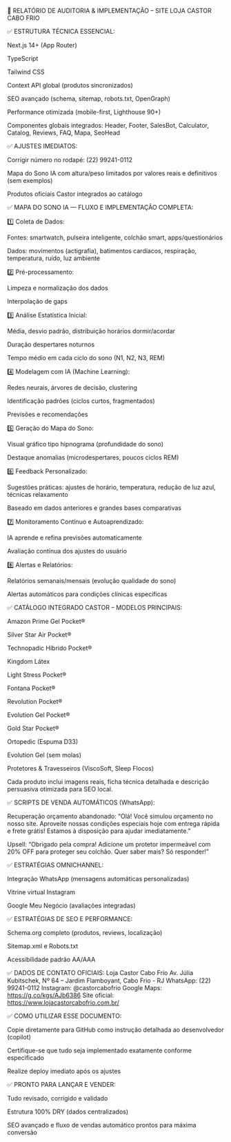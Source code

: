 🚀 RELATÓRIO DE AUDITORIA & IMPLEMENTAÇÃO – SITE LOJA CASTOR CABO FRIO

✅ ESTRUTURA TÉCNICA ESSENCIAL:

Next.js 14+ (App Router)

TypeScript

Tailwind CSS

Context API global (produtos sincronizados)

SEO avançado (schema, sitemap, robots.txt, OpenGraph)

Performance otimizada (mobile-first, Lighthouse 90+)

Componentes globais integrados: Header, Footer, SalesBot, Calculator, Catalog, Reviews, FAQ, Mapa, SeoHead


✅ AJUSTES IMEDIATOS:

Corrigir número no rodapé: (22) 99241-0112

Mapa do Sono IA com altura/peso limitados por valores reais e definitivos (sem exemplos)

Produtos oficiais Castor integrados ao catálogo


✅ MAPA DO SONO IA — FLUXO E IMPLEMENTAÇÃO COMPLETA:

1️⃣ Coleta de Dados:

Fontes: smartwatch, pulseira inteligente, colchão smart, apps/questionários

Dados: movimentos (actigrafia), batimentos cardíacos, respiração, temperatura, ruído, luz ambiente


2️⃣ Pré-processamento:

Limpeza e normalização dos dados

Interpolação de gaps


3️⃣ Análise Estatística Inicial:

Média, desvio padrão, distribuição horários dormir/acordar

Duração despertares noturnos

Tempo médio em cada ciclo do sono (N1, N2, N3, REM)


4️⃣ Modelagem com IA (Machine Learning):

Redes neurais, árvores de decisão, clustering

Identificação padrões (ciclos curtos, fragmentados)

Previsões e recomendações


5️⃣ Geração do Mapa do Sono:

Visual gráfico tipo hipnograma (profundidade do sono)

Destaque anomalias (microdespertares, poucos ciclos REM)


6️⃣ Feedback Personalizado:

Sugestões práticas: ajustes de horário, temperatura, redução de luz azul, técnicas relaxamento

Baseado em dados anteriores e grandes bases comparativas


7️⃣ Monitoramento Contínuo e Autoaprendizado:

IA aprende e refina previsões automaticamente

Avaliação contínua dos ajustes do usuário


8️⃣ Alertas e Relatórios:

Relatórios semanais/mensais (evolução qualidade do sono)

Alertas automáticos para condições clínicas específicas


✅ CATÁLOGO INTEGRADO CASTOR – MODELOS PRINCIPAIS:

Amazon Prime Gel Pocket®

Silver Star Air Pocket®

Technopadic Híbrido Pocket®

Kingdom Látex

Light Stress Pocket®

Fontana Pocket®

Revolution Pocket®

Evolution Gel Pocket®

Gold Star Pocket®

Ortopedic (Espuma D33)

Evolution Gel (sem molas)

Protetores & Travesseiros (ViscoSoft, Sleep Flocos)


Cada produto inclui imagens reais, ficha técnica detalhada e descrição persuasiva otimizada para SEO local.

✅ SCRIPTS DE VENDA AUTOMÁTICOS (WhatsApp):

Recuperação orçamento abandonado: “Olá! Você simulou orçamento no nosso site. Aproveite nossas condições especiais hoje com entrega rápida e frete grátis! Estamos à disposição para ajudar imediatamente.”

Upsell: “Obrigado pela compra! Adicione um protetor impermeável com 20% OFF para proteger seu colchão. Quer saber mais? Só responder!”


✅ ESTRATÉGIAS OMNICHANNEL:

Integração WhatsApp (mensagens automáticas personalizadas)

Vitrine virtual Instagram

Google Meu Negócio (avaliações integradas)


✅ ESTRATÉGIAS DE SEO E PERFORMANCE:

Schema.org completo (produtos, reviews, localização)

Sitemap.xml e Robots.txt

Acessibilidade padrão AA/AAA


✅ DADOS DE CONTATO OFICIAIS: Loja Castor Cabo Frio Av. Júlia Kubitschek, Nº 64 – Jardim Flamboyant, Cabo Frio - RJ WhatsApp: (22) 99241-0112 Instagram: @castorcabofrio Google Maps: https://g.co/kgs/AJb6386 Site oficial: https://www.lojacastorcabofrio.com.br/

✅ COMO UTILIZAR ESSE DOCUMENTO:

Copie diretamente para GitHub como instrução detalhada ao desenvolvedor (copilot)

Certifique-se que tudo seja implementado exatamente conforme especificado

Realize deploy imediato após os ajustes


✅ PRONTO PARA LANÇAR E VENDER:

Tudo revisado, corrigido e validado

Estrutura 100% DRY (dados centralizados)

SEO avançado e fluxo de vendas automático prontos para máxima conversão


